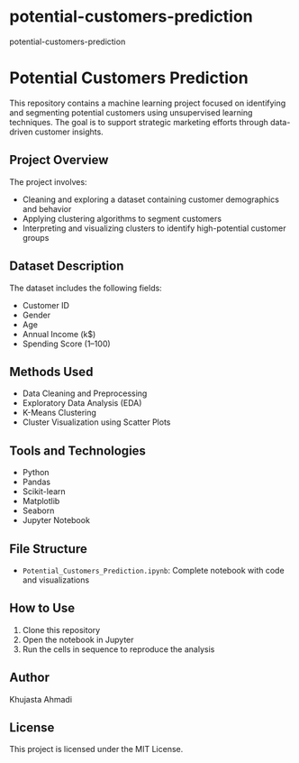 # potential-customers-prediction
potential-customers-prediction

# Potential Customers Prediction

This repository contains a machine learning project focused on identifying and segmenting potential customers using unsupervised learning techniques. The goal is to support strategic marketing efforts through data-driven customer insights.

## Project Overview

The project involves:
- Cleaning and exploring a dataset containing customer demographics and behavior
- Applying clustering algorithms to segment customers
- Interpreting and visualizing clusters to identify high-potential customer groups

## Dataset Description

The dataset includes the following fields:
- Customer ID
- Gender
- Age
- Annual Income (k$)
- Spending Score (1–100)

## Methods Used

- Data Cleaning and Preprocessing
- Exploratory Data Analysis (EDA)
- K-Means Clustering
- Cluster Visualization using Scatter Plots

## Tools and Technologies

- Python
- Pandas
- Scikit-learn
- Matplotlib
- Seaborn
- Jupyter Notebook

## File Structure

- `Potential_Customers_Prediction.ipynb`: Complete notebook with code and visualizations

## How to Use

1. Clone this repository
2. Open the notebook in Jupyter
3. Run the cells in sequence to reproduce the analysis


## Author

Khujasta Ahmadi


## License

This project is licensed under the MIT License.
